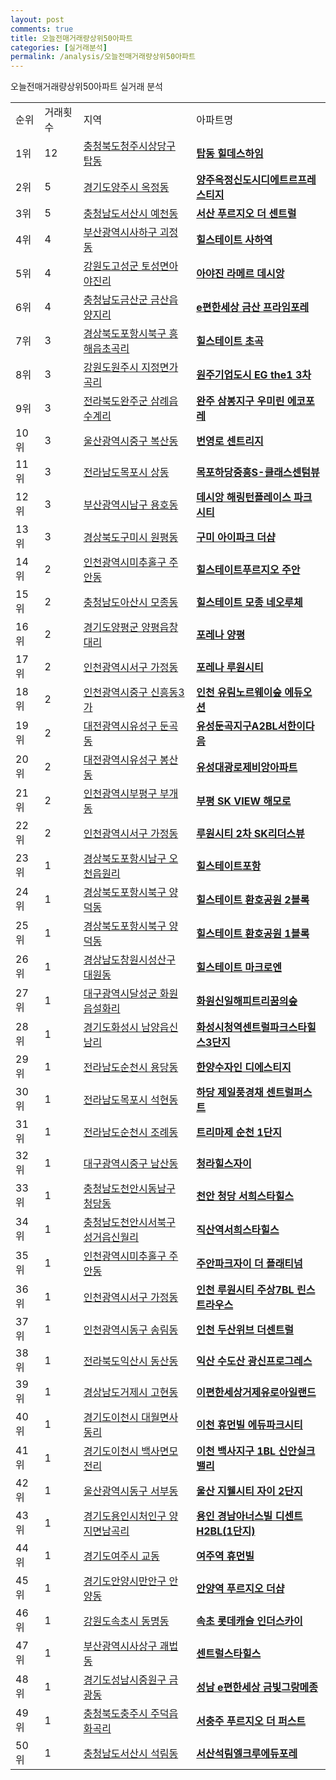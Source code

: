 ```yaml
---
layout: post
comments: true
title: 오늘전매거래량상위50아파트
categories: [실거래분석]
permalink: /analysis/오늘전매거래량상위50아파트
---
```


오늘전매거래량상위50아파트 실거래 분석

<table>
  <tr>
    <td>순위</td>
    <td>거래횟수</td>
    <td>지역</td>
    <td>아파트명</td>
  </tr>

  <tr>
    <td>1위</td>
    <td>12</td>
    <td><a href="/apt/충청북도청주시상당구탑동">충청북도청주시상당구 탑동</a></td>
    <td colspan="4" style="font-weight: bold;"><a href="/apt/충청북도청주시상당구탑동탑동힐데스하임">탑동 힐데스하임</a></td>
  </tr>

  <tr>
    <td>2위</td>
    <td>5</td>
    <td><a href="/apt/경기도양주시옥정동">경기도양주시 옥정동</a></td>
    <td colspan="4" style="font-weight: bold;"><a href="/apt/경기도양주시옥정동양주옥정신도시디에트르프레스티지">양주옥정신도시디에트르프레스티지</a></td>
  </tr>

  <tr>
    <td>3위</td>
    <td>5</td>
    <td><a href="/apt/충청남도서산시예천동">충청남도서산시 예천동</a></td>
    <td colspan="4" style="font-weight: bold;"><a href="/apt/충청남도서산시예천동서산푸르지오더센트럴">서산 푸르지오 더 센트럴</a></td>
  </tr>

  <tr>
    <td>4위</td>
    <td>4</td>
    <td><a href="/apt/부산광역시사하구괴정동">부산광역시사하구 괴정동</a></td>
    <td colspan="4" style="font-weight: bold;"><a href="/apt/부산광역시사하구괴정동힐스테이트사하역">힐스테이트 사하역</a></td>
  </tr>

  <tr>
    <td>5위</td>
    <td>4</td>
    <td><a href="/apt/강원도고성군토성면아야진리">강원도고성군 토성면아야진리</a></td>
    <td colspan="4" style="font-weight: bold;"><a href="/apt/강원도고성군토성면아야진리아야진라메르데시앙">아야진 라메르 데시앙</a></td>
  </tr>

  <tr>
    <td>6위</td>
    <td>4</td>
    <td><a href="/apt/충청남도금산군금산읍양지리">충청남도금산군 금산읍양지리</a></td>
    <td colspan="4" style="font-weight: bold;"><a href="/apt/충청남도금산군금산읍양지리e편한세상금산프라임포레">e편한세상 금산 프라임포레</a></td>
  </tr>

  <tr>
    <td>7위</td>
    <td>3</td>
    <td><a href="/apt/경상북도포항시북구흥해읍초곡리">경상북도포항시북구 흥해읍초곡리</a></td>
    <td colspan="4" style="font-weight: bold;"><a href="/apt/경상북도포항시북구흥해읍초곡리힐스테이트초곡">힐스테이트 초곡</a></td>
  </tr>

  <tr>
    <td>8위</td>
    <td>3</td>
    <td><a href="/apt/강원도원주시지정면가곡리">강원도원주시 지정면가곡리</a></td>
    <td colspan="4" style="font-weight: bold;"><a href="/apt/강원도원주시지정면가곡리원주기업도시EGthe13차">원주기업도시 EG the1 3차</a></td>
  </tr>

  <tr>
    <td>9위</td>
    <td>3</td>
    <td><a href="/apt/전라북도완주군삼례읍수계리">전라북도완주군 삼례읍수계리</a></td>
    <td colspan="4" style="font-weight: bold;"><a href="/apt/전라북도완주군삼례읍수계리완주삼봉지구우미린에코포레">완주 삼봉지구 우미린 에코포레</a></td>
  </tr>

  <tr>
    <td>10위</td>
    <td>3</td>
    <td><a href="/apt/울산광역시중구복산동">울산광역시중구 복산동</a></td>
    <td colspan="4" style="font-weight: bold;"><a href="/apt/울산광역시중구복산동번영로센트리지">번영로 센트리지</a></td>
  </tr>

  <tr>
    <td>11위</td>
    <td>3</td>
    <td><a href="/apt/전라남도목포시상동">전라남도목포시 상동</a></td>
    <td colspan="4" style="font-weight: bold;"><a href="/apt/전라남도목포시상동목포하당중흥S-클래스센텀뷰">목포하당중흥S-클래스센텀뷰</a></td>
  </tr>

  <tr>
    <td>12위</td>
    <td>3</td>
    <td><a href="/apt/부산광역시남구용호동">부산광역시남구 용호동</a></td>
    <td colspan="4" style="font-weight: bold;"><a href="/apt/부산광역시남구용호동데시앙해링턴플레이스파크시티">데시앙 해링턴플레이스 파크시티</a></td>
  </tr>

  <tr>
    <td>13위</td>
    <td>3</td>
    <td><a href="/apt/경상북도구미시원평동">경상북도구미시 원평동</a></td>
    <td colspan="4" style="font-weight: bold;"><a href="/apt/경상북도구미시원평동구미아이파크더샵">구미 아이파크 더샵</a></td>
  </tr>

  <tr>
    <td>14위</td>
    <td>2</td>
    <td><a href="/apt/인천광역시미추홀구주안동">인천광역시미추홀구 주안동</a></td>
    <td colspan="4" style="font-weight: bold;"><a href="/apt/인천광역시미추홀구주안동힐스테이트푸르지오주안">힐스테이트푸르지오 주안</a></td>
  </tr>

  <tr>
    <td>15위</td>
    <td>2</td>
    <td><a href="/apt/충청남도아산시모종동">충청남도아산시 모종동</a></td>
    <td colspan="4" style="font-weight: bold;"><a href="/apt/충청남도아산시모종동힐스테이트모종네오루체">힐스테이트 모종 네오루체</a></td>
  </tr>

  <tr>
    <td>16위</td>
    <td>2</td>
    <td><a href="/apt/경기도양평군양평읍창대리">경기도양평군 양평읍창대리</a></td>
    <td colspan="4" style="font-weight: bold;"><a href="/apt/경기도양평군양평읍창대리포레나양평">포레나 양평</a></td>
  </tr>

  <tr>
    <td>17위</td>
    <td>2</td>
    <td><a href="/apt/인천광역시서구가정동">인천광역시서구 가정동</a></td>
    <td colspan="4" style="font-weight: bold;"><a href="/apt/인천광역시서구가정동포레나루원시티">포레나 루원시티</a></td>
  </tr>

  <tr>
    <td>18위</td>
    <td>2</td>
    <td><a href="/apt/인천광역시중구신흥동3가">인천광역시중구 신흥동3가</a></td>
    <td colspan="4" style="font-weight: bold;"><a href="/apt/인천광역시중구신흥동3가인천유림노르웨이숲에듀오션">인천 유림노르웨이숲 에듀오션</a></td>
  </tr>

  <tr>
    <td>19위</td>
    <td>2</td>
    <td><a href="/apt/대전광역시유성구둔곡동">대전광역시유성구 둔곡동</a></td>
    <td colspan="4" style="font-weight: bold;"><a href="/apt/대전광역시유성구둔곡동유성둔곡지구A2BL서한이다음">유성둔곡지구A2BL서한이다음</a></td>
  </tr>

  <tr>
    <td>20위</td>
    <td>2</td>
    <td><a href="/apt/대전광역시유성구봉산동">대전광역시유성구 봉산동</a></td>
    <td colspan="4" style="font-weight: bold;"><a href="/apt/대전광역시유성구봉산동유성대광로제비앙아파트">유성대광로제비앙아파트</a></td>
  </tr>

  <tr>
    <td>21위</td>
    <td>2</td>
    <td><a href="/apt/인천광역시부평구부개동">인천광역시부평구 부개동</a></td>
    <td colspan="4" style="font-weight: bold;"><a href="/apt/인천광역시부평구부개동부평SKVIEW해모로">부평 SK VIEW 해모로</a></td>
  </tr>

  <tr>
    <td>22위</td>
    <td>2</td>
    <td><a href="/apt/인천광역시서구가정동">인천광역시서구 가정동</a></td>
    <td colspan="4" style="font-weight: bold;"><a href="/apt/인천광역시서구가정동루원시티2차SK리더스뷰">루원시티 2차 SK리더스뷰</a></td>
  </tr>

  <tr>
    <td>23위</td>
    <td>1</td>
    <td><a href="/apt/경상북도포항시남구오천읍원리">경상북도포항시남구 오천읍원리</a></td>
    <td colspan="4" style="font-weight: bold;"><a href="/apt/경상북도포항시남구오천읍원리힐스테이트포항">힐스테이트포항</a></td>
  </tr>

  <tr>
    <td>24위</td>
    <td>1</td>
    <td><a href="/apt/경상북도포항시북구양덕동">경상북도포항시북구 양덕동</a></td>
    <td colspan="4" style="font-weight: bold;"><a href="/apt/경상북도포항시북구양덕동힐스테이트환호공원2블록">힐스테이트 환호공원 2블록</a></td>
  </tr>

  <tr>
    <td>25위</td>
    <td>1</td>
    <td><a href="/apt/경상북도포항시북구양덕동">경상북도포항시북구 양덕동</a></td>
    <td colspan="4" style="font-weight: bold;"><a href="/apt/경상북도포항시북구양덕동힐스테이트환호공원1블록">힐스테이트 환호공원 1블록</a></td>
  </tr>

  <tr>
    <td>26위</td>
    <td>1</td>
    <td><a href="/apt/경상남도창원시성산구대원동">경상남도창원시성산구 대원동</a></td>
    <td colspan="4" style="font-weight: bold;"><a href="/apt/경상남도창원시성산구대원동힐스테이트마크로엔">힐스테이트 마크로엔</a></td>
  </tr>

  <tr>
    <td>27위</td>
    <td>1</td>
    <td><a href="/apt/대구광역시달성군화원읍설화리">대구광역시달성군 화원읍설화리</a></td>
    <td colspan="4" style="font-weight: bold;"><a href="/apt/대구광역시달성군화원읍설화리화원신일해피트리꿈의숲">화원신일해피트리꿈의숲</a></td>
  </tr>

  <tr>
    <td>28위</td>
    <td>1</td>
    <td><a href="/apt/경기도화성시남양읍신남리">경기도화성시 남양읍신남리</a></td>
    <td colspan="4" style="font-weight: bold;"><a href="/apt/경기도화성시남양읍신남리화성시청역센트럴파크스타힐스3단지">화성시청역센트럴파크스타힐스3단지</a></td>
  </tr>

  <tr>
    <td>29위</td>
    <td>1</td>
    <td><a href="/apt/전라남도순천시용당동">전라남도순천시 용당동</a></td>
    <td colspan="4" style="font-weight: bold;"><a href="/apt/전라남도순천시용당동한양수자인디에스티지">한양수자인 디에스티지</a></td>
  </tr>

  <tr>
    <td>30위</td>
    <td>1</td>
    <td><a href="/apt/전라남도목포시석현동">전라남도목포시 석현동</a></td>
    <td colspan="4" style="font-weight: bold;"><a href="/apt/전라남도목포시석현동하당제일풍경채센트럴퍼스트">하당 제일풍경채 센트럴퍼스트</a></td>
  </tr>

  <tr>
    <td>31위</td>
    <td>1</td>
    <td><a href="/apt/전라남도순천시조례동">전라남도순천시 조례동</a></td>
    <td colspan="4" style="font-weight: bold;"><a href="/apt/전라남도순천시조례동트리마제순천1단지">트리마제 순천 1단지</a></td>
  </tr>

  <tr>
    <td>32위</td>
    <td>1</td>
    <td><a href="/apt/대구광역시중구남산동">대구광역시중구 남산동</a></td>
    <td colspan="4" style="font-weight: bold;"><a href="/apt/대구광역시중구남산동청라힐스자이">청라힐스자이</a></td>
  </tr>

  <tr>
    <td>33위</td>
    <td>1</td>
    <td><a href="/apt/충청남도천안시동남구청당동">충청남도천안시동남구 청당동</a></td>
    <td colspan="4" style="font-weight: bold;"><a href="/apt/충청남도천안시동남구청당동천안청당서희스타힐스">천안 청당 서희스타힐스</a></td>
  </tr>

  <tr>
    <td>34위</td>
    <td>1</td>
    <td><a href="/apt/충청남도천안시서북구성거읍신월리">충청남도천안시서북구 성거읍신월리</a></td>
    <td colspan="4" style="font-weight: bold;"><a href="/apt/충청남도천안시서북구성거읍신월리직산역서희스타힐스">직산역서희스타힐스</a></td>
  </tr>

  <tr>
    <td>35위</td>
    <td>1</td>
    <td><a href="/apt/인천광역시미추홀구주안동">인천광역시미추홀구 주안동</a></td>
    <td colspan="4" style="font-weight: bold;"><a href="/apt/인천광역시미추홀구주안동주안파크자이더플래티넘">주안파크자이 더 플래티넘</a></td>
  </tr>

  <tr>
    <td>36위</td>
    <td>1</td>
    <td><a href="/apt/인천광역시서구가정동">인천광역시서구 가정동</a></td>
    <td colspan="4" style="font-weight: bold;"><a href="/apt/인천광역시서구가정동인천루원시티주상7BL린스트라우스">인천 루원시티 주상7BL 린스트라우스</a></td>
  </tr>

  <tr>
    <td>37위</td>
    <td>1</td>
    <td><a href="/apt/인천광역시동구송림동">인천광역시동구 송림동</a></td>
    <td colspan="4" style="font-weight: bold;"><a href="/apt/인천광역시동구송림동인천두산위브더센트럴">인천 두산위브 더센트럴</a></td>
  </tr>

  <tr>
    <td>38위</td>
    <td>1</td>
    <td><a href="/apt/전라북도익산시동산동">전라북도익산시 동산동</a></td>
    <td colspan="4" style="font-weight: bold;"><a href="/apt/전라북도익산시동산동익산수도산광신프로그레스">익산 수도산 광신프로그레스</a></td>
  </tr>

  <tr>
    <td>39위</td>
    <td>1</td>
    <td><a href="/apt/경상남도거제시고현동">경상남도거제시 고현동</a></td>
    <td colspan="4" style="font-weight: bold;"><a href="/apt/경상남도거제시고현동이편한세상거제유로아일랜드">이편한세상거제유로아일랜드</a></td>
  </tr>

  <tr>
    <td>40위</td>
    <td>1</td>
    <td><a href="/apt/경기도이천시대월면사동리">경기도이천시 대월면사동리</a></td>
    <td colspan="4" style="font-weight: bold;"><a href="/apt/경기도이천시대월면사동리이천휴먼빌에듀파크시티">이천 휴먼빌 에듀파크시티</a></td>
  </tr>

  <tr>
    <td>41위</td>
    <td>1</td>
    <td><a href="/apt/경기도이천시백사면모전리">경기도이천시 백사면모전리</a></td>
    <td colspan="4" style="font-weight: bold;"><a href="/apt/경기도이천시백사면모전리이천백사지구1BL신안실크밸리">이천 백사지구 1BL 신안실크밸리</a></td>
  </tr>

  <tr>
    <td>42위</td>
    <td>1</td>
    <td><a href="/apt/울산광역시동구서부동">울산광역시동구 서부동</a></td>
    <td colspan="4" style="font-weight: bold;"><a href="/apt/울산광역시동구서부동울산지웰시티자이2단지">울산 지웰시티 자이 2단지</a></td>
  </tr>

  <tr>
    <td>43위</td>
    <td>1</td>
    <td><a href="/apt/경기도용인시처인구양지면남곡리">경기도용인시처인구 양지면남곡리</a></td>
    <td colspan="4" style="font-weight: bold;"><a href="/apt/경기도용인시처인구양지면남곡리용인경남아너스빌디센트H2BL(1단지)">용인 경남아너스빌 디센트 H2BL(1단지)</a></td>
  </tr>

  <tr>
    <td>44위</td>
    <td>1</td>
    <td><a href="/apt/경기도여주시교동">경기도여주시 교동</a></td>
    <td colspan="4" style="font-weight: bold;"><a href="/apt/경기도여주시교동여주역휴먼빌">여주역 휴먼빌</a></td>
  </tr>

  <tr>
    <td>45위</td>
    <td>1</td>
    <td><a href="/apt/경기도안양시만안구안양동">경기도안양시만안구 안양동</a></td>
    <td colspan="4" style="font-weight: bold;"><a href="/apt/경기도안양시만안구안양동안양역푸르지오더샵">안양역 푸르지오 더샵</a></td>
  </tr>

  <tr>
    <td>46위</td>
    <td>1</td>
    <td><a href="/apt/강원도속초시동명동">강원도속초시 동명동</a></td>
    <td colspan="4" style="font-weight: bold;"><a href="/apt/강원도속초시동명동속초롯데캐슬인더스카이">속초 롯데캐슬 인더스카이</a></td>
  </tr>

  <tr>
    <td>47위</td>
    <td>1</td>
    <td><a href="/apt/부산광역시사상구괘법동">부산광역시사상구 괘법동</a></td>
    <td colspan="4" style="font-weight: bold;"><a href="/apt/부산광역시사상구괘법동센트럴스타힐스">센트럴스타힐스</a></td>
  </tr>

  <tr>
    <td>48위</td>
    <td>1</td>
    <td><a href="/apt/경기도성남시중원구금광동">경기도성남시중원구 금광동</a></td>
    <td colspan="4" style="font-weight: bold;"><a href="/apt/경기도성남시중원구금광동성남e편한세상금빛그랑메종">성남 e편한세상 금빛그랑메종</a></td>
  </tr>

  <tr>
    <td>49위</td>
    <td>1</td>
    <td><a href="/apt/충청북도충주시주덕읍화곡리">충청북도충주시 주덕읍화곡리</a></td>
    <td colspan="4" style="font-weight: bold;"><a href="/apt/충청북도충주시주덕읍화곡리서충주푸르지오더퍼스트">서충주 푸르지오 더 퍼스트</a></td>
  </tr>

  <tr>
    <td>50위</td>
    <td>1</td>
    <td><a href="/apt/충청남도서산시석림동">충청남도서산시 석림동</a></td>
    <td colspan="4" style="font-weight: bold;"><a href="/apt/충청남도서산시석림동서산석림엘크루에듀포레">서산석림엘크루에듀포레</a></td>
  </tr>

</table>

